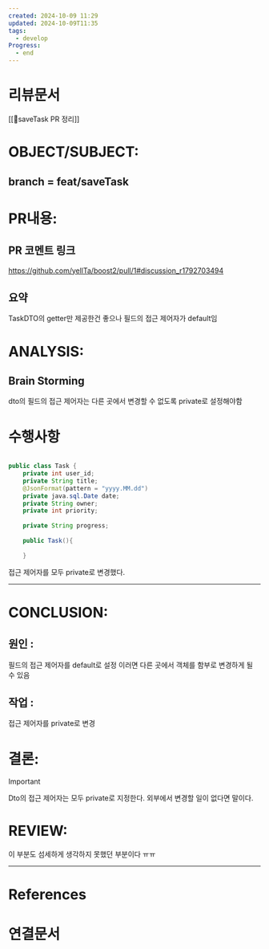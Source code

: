 ```yaml
---
created: 2024-10-09 11:29
updated: 2024-10-09T11:35
tags:
  - develop
Progress:
  - end
---
```

# 리뷰문서
[[🌳saveTask PR 정리]]
# OBJECT/SUBJECT:
## branch = feat/saveTask
# PR내용:
## PR 코멘트 링크
https://github.com/yellTa/boost2/pull/1#discussion_r1792703494
## 요약 
TaskDTO의 getter만 제공한건 좋으나 필드의 접근 제어자가 default임
# ANALYSIS:
## Brain Storming
dto의 필드의 접근 제어자는 다른 곳에서 변경할 수 없도록 private로 설정해야함


# 수행사항 

``` java
  
public class Task {  
    private int user_id;  
    private String title;  
    @JsonFormat(pattern = "yyyy.MM.dd")  
    private java.sql.Date date;  
    private String owner;  
    private int priority;  
  
    private String progress;  
  
    public Task(){  
  
    }
```
접근 제어자를 모두 private로 변경했다.

---
# CONCLUSION:

## 원인 :
필드의 접근 제어자를 default로 설정 이러면 다른 곳에서 객체를 함부로 변경하게 될 수 있음
## 작업 :
접근 제어자를 private로 변경 

# 결론:
>[!important]
>Dto의 접근 제어자는 모두 private로 지정한다. 외부에서 변경할 일이 없다면 말이다.
# REVIEW:
이 부분도 섬세하게 생각하지 못했던 부분이다 ㅠㅠ 


---
# References

# 연결문서
